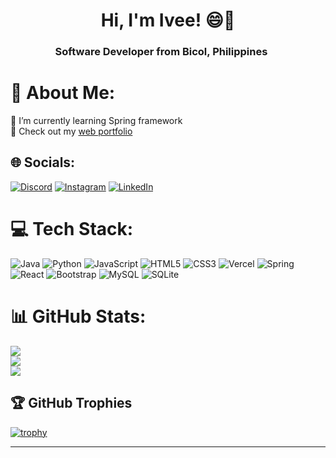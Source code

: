 <h1 align="center">Hi, I'm Ivee! 😄👋</h1>
<h3 align="center">Software Developer from Bicol, Philippines<img src="https://raw.githubusercontent.com/madebybowtie/FlagKit/master/Assets/PNG/PH%402x.png" width="21" height="15" style="max-width: 100%;"></h3>

# 💫 About Me:
🌱 I’m currently learning Spring framework
<br>
:file_folder: Check out my <a href="https://web-portfolio-blank-183.vercel.app/" target="_blank">web portfolio</a>

## 🌐 Socials:
[![Discord](https://img.shields.io/badge/Discord-%237289DA.svg?style=flat-square&logo=discord&logoColor=white)](https://discordapp.com/users/747673052527067187) [![Instagram](https://img.shields.io/badge/Instagram-%23E4405F.svg?style=flat-square&logo=Instagram&logoColor=white)](https://instagram.com/iveejntln) [![LinkedIn](https://img.shields.io/badge/LinkedIn-%230077B5.svg?style=flat-square&logo=linkedin&logoColor=white)](https://linkedin.com/in/ivee-jintalan) 

# 💻 Tech Stack:
![Java](https://img.shields.io/badge/java-%23ED8B00.svg?style=flat-square&logo=java&logoColor=white) ![Python](https://img.shields.io/badge/python-3670A0?style=flat-square&logo=python&logoColor=ffdd54) ![JavaScript](https://img.shields.io/badge/javascript-%23323330.svg?style=flat-square&logo=javascript&logoColor=%23F7DF1E) ![HTML5](https://img.shields.io/badge/html5-%23E34F26.svg?style=flat-square&logo=html5&logoColor=white) ![CSS3](https://img.shields.io/badge/css3-%231572B6.svg?style=flat-square&logo=css3&logoColor=white) ![Vercel](https://img.shields.io/badge/vercel-%23000000.svg?style=flat-square&logo=vercel&logoColor=white) ![Spring](https://img.shields.io/badge/spring-%236DB33F.svg?style=flat-square&logo=spring&logoColor=white) ![React](https://img.shields.io/badge/react-%2320232a.svg?style=flat-square&logo=react&logoColor=%2361DAFB) ![Bootstrap](https://img.shields.io/badge/bootstrap-%23563D7C.svg?style=flat-square&logo=bootstrap&logoColor=white) ![MySQL](https://img.shields.io/badge/mysql-%2300f.svg?style=flat-square&logo=mysql&logoColor=white) ![SQLite](https://img.shields.io/badge/sqlite-%2307405e.svg?style=flat-square&logo=sqlite&logoColor=white)
# 📊 GitHub Stats:
![](https://github-readme-stats.vercel.app/api?username=blank-183&theme=swift&hide_border=false&include_all_commits=false&count_private=true)<br/>
![](https://github-readme-streak-stats.herokuapp.com/?user=blank-183&theme=swift&hide_border=false)<br/>
![](https://github-readme-stats.vercel.app/api/top-langs/?username=blank-183&theme=swift&hide_border=false&include_all_commits=false&count_private=true&layout=compact)

## 🏆 GitHub Trophies
[![trophy](https://github-profile-trophy.vercel.app/?username=blank-183&theme=flat&margin-w=7&margin-h=7&column=7)](https://github.com/ryo-ma/github-profile-trophy)

---
<!-- Proudly created with GPRM ( https://gprm.itsvg.in ) -->
